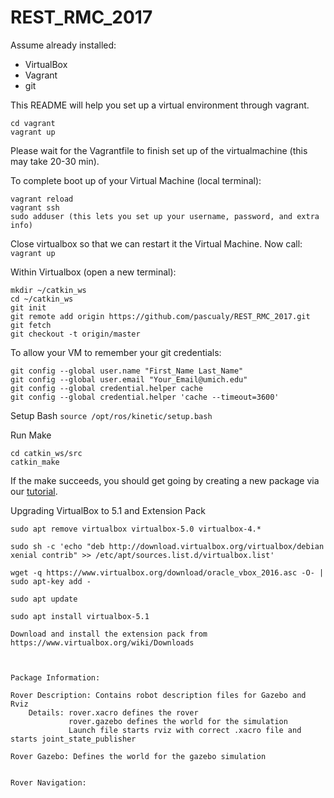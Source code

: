 # REST_RMC_2017

Assume already installed:
* VirtualBox
* Vagrant
* git


This README will help you set up a virtual environment through vagrant.
```
cd vagrant
vagrant up
```

Please wait for the Vagrantfile to finish set up of the virtualmachine (this may take 20-30 min).

To complete boot up of your Virtual Machine (local terminal):
```
vagrant reload
vagrant ssh
sudo adduser (this lets you set up your username, password, and extra info)
```

Close virtualbox so that we can restart it the Virtual Machine. Now call:
`vagrant up`

Within Virtualbox (open a new terminal):
```
mkdir ~/catkin_ws
cd ~/catkin_ws
git init
git remote add origin https://github.com/pascualy/REST_RMC_2017.git
git fetch
git checkout -t origin/master
```

To allow your VM to remember your git credentials:
```
git config --global user.name "First_Name Last_Name"
git config --global user.email "Your_Email@umich.edu"
git config --global credential.helper cache
git config --global credential.helper 'cache --timeout=3600'
```

Setup Bash
`source /opt/ros/kinetic/setup.bash`

Run Make
```
cd catkin_ws/src
catkin_make
```

If the make succeeds, you should get going by creating a new package via our [tutorial](https://github.com/pascualy/REST_RMC_2017/tree/master/usage).


Upgrading VirtualBox to 5.1 and Extension Pack
```
sudo apt remove virtualbox virtualbox-5.0 virtualbox-4.*

sudo sh -c 'echo "deb http://download.virtualbox.org/virtualbox/debian xenial contrib" >> /etc/apt/sources.list.d/virtualbox.list'

wget -q https://www.virtualbox.org/download/oracle_vbox_2016.asc -O- | sudo apt-key add -

sudo apt update

sudo apt install virtualbox-5.1

Download and install the extension pack from https://www.virtualbox.org/wiki/Downloads



Package Information:

Rover Description: Contains robot description files for Gazebo and Rviz
	Details: rover.xacro defines the rover
			 rover.gazebo defines the world for the simulation
			 Launch file starts rviz with correct .xacro file and starts joint_state_publisher

Rover Gazebo: Defines the world for the gazebo simulation


Rover Navigation:  



```

